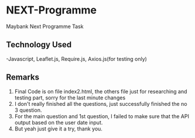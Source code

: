 # NEXT-Programme
Maybank Next Programme Task

## Technology Used
-Javascript, Leaflet.js, Require.js, Axios.js(for testing only)

## Remarks
1. Final Code is on file index2.html, the others file just for researching and testing part, sorry for the last minute changes
2. I don't really finished all the questions, just successfully finished the no 3 question.
3. For the main question and 1st question, I failed to make sure that the API output based on the user date input.
4. But yeah just give it a try, thank you.
